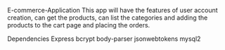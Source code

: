 E-commerce-Application
This app will have the features of user account creation, can get the products, can list the categories and adding the products to the cart page and placing the orders.

Dependencies
Express
bcrypt
body-parser
jsonwebtokens
mysql2

